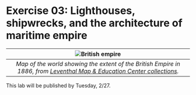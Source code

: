 <!-- <div align=center> -->

# **Exercise 03: Lighthouses, shipwrecks, and the architecture of maritime empire** <!-- omit in toc -->

| ![British empire](https://iiif.digitalcommonwealth.org/iiif/2/commonwealth:x633f8972/full/1200,/0/default.jpg) |
| :------------------------------------------------------------------------------------------------------------: |
| *Map of the world showing the extent of the British Empire in 1886, from [Leventhal Map & Education Center collections](https://collections.leventhalmap.org/search/commonwealth:x633f896s).* |

This lab will be published by Tuesday, 2/27.